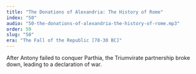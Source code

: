```yaml
---
title: "The Donations of Alexandria: The History of Rome"
index: "50"
audio: "50-the-donations-of-alexandria-the-history-of-rome.mp3"
order: 59
slug: "50"
era: "The Fall of the Republic [78-30 BC]"
---
```


After Antony failed to conquer Parthia, the Triumvirate partnership broke down, leading to a declaration of war.


